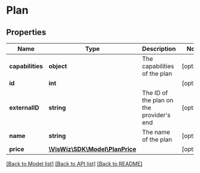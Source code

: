# Plan

## Properties
Name | Type | Description | Notes
------------ | ------------- | ------------- | -------------
**capabilities** | **object** | The capabilities of the plan | [optional] 
**id** | **int** |  | [optional] 
**externalID** | **string** | The ID of the plan on the provider&#39;s end | [optional] 
**name** | **string** | The name of the plan | [optional] 
**price** | [**\VisWiz\SDK\Model\PlanPrice**](PlanPrice.md) |  | [optional] 

[[Back to Model list]](../README.md#documentation-for-models) [[Back to API list]](../README.md#documentation-for-api-endpoints) [[Back to README]](../README.md)


